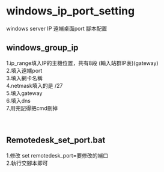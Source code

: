 # windows_ip_port_setting
windows server  IP 遠端桌面port 腳本配置


## windows_group_ip
1.ip_range填入IP的主機位置，共有8段  (輸入站群IP表)(gateway)<br>
2.填入遠端port<br>
3.填入網卡名稱<br>
4.netmask填入的是 /27<br>
5.填入gateway<br>
6.填入dns<br>
7.用完記得把cmd刪掉<br>
<br><br>

## Remotedesk_set_port.bat
1.修改 set remotedesk_port=要修改的端口<br>
2.執行交腳本即可<br>
<br>
